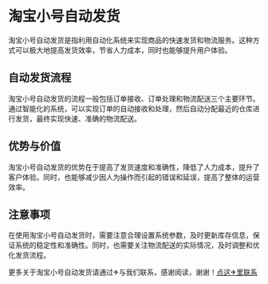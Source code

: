 # 淘宝小号自动发货

淘宝小号自动发货是指利用自动化系统来实现商品的快速发货和物流服务。这种方式可以极大地提高发货效率，节省人力成本，同时也能够提升用户体验。

## 自动发货流程

淘宝小号自动发货的流程一般包括订单接收、订单处理和物流配送三个主要环节。通过智能化的系统，可以实现订单的自动接收和处理，然后自动分配最近的仓库进行发货，最终实现快速、准确的物流配送。

## 优势与价值

淘宝小号自动发货的优势在于提高了发货速度和准确性，降低了人力成本，提升了客户体验。同时，也能够减少因人为操作而引起的错误和延误，提高了整体的运营效率。

## 注意事项

在使用淘宝小号自动发货时，需要注意合理设置系统参数，及时更新库存信息，保证系统的稳定性和准确性。同时，也需要关注物流配送的实际情况，及时调整和优化发货流程。

更多关于淘宝小号自动发货请通过✈与我们联系，感谢阅读，谢谢！[点这✈里联系](https://sms.k02.cc)